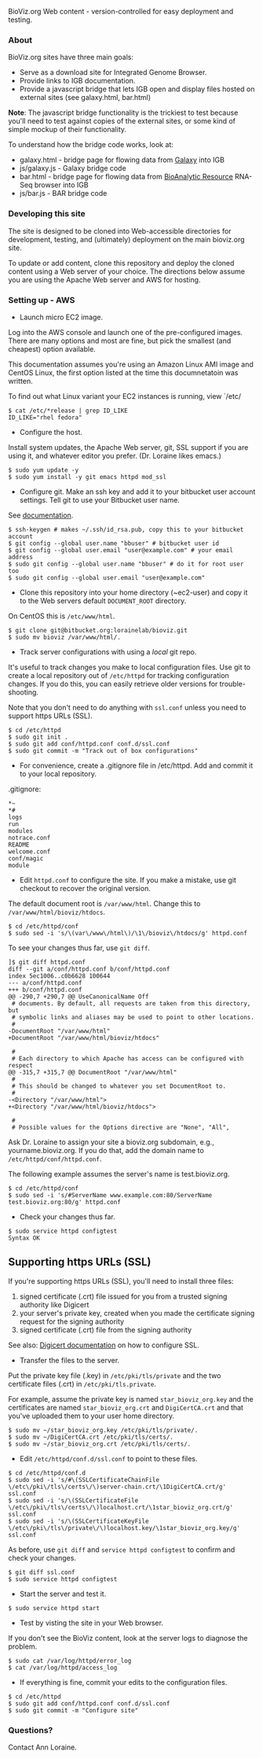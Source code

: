 BioViz.org Web content - version-controlled for easy deployment and testing. 

### About ###

BioViz.org sites have three main goals:

* Serve as a download site for Integrated Genome Browser. 
* Provide links to IGB documentation. 
* Provide a javascript bridge that lets IGB open and display files hosted on external sites (see galaxy.html, bar.html)

**Note**: The javascript bridge functionality is the trickiest to test because you'll need to test against copies of the external sites, or
some kind of simple mockup of their functionality.

To understand how the bridge code works, look at:

* galaxy.html - bridge page for flowing data from [Galaxy](http://usegalaxy.org) into IGB
* js/galaxy.js - Galaxy bridge code
* bar.html - bridge page for flowing data from [BioAnalytic Resource](http://bar.utoronto.ca) RNA-Seq browser into IGB
* js/bar.js - BAR bridge code

### Developing this site ###

The site is designed to be cloned into Web-accessible directories for development, testing, and (ultimately) deployment
on the main bioviz.org site. 

To update or add content, clone this repository and deploy the cloned content using a Web server of your choice.
The directions below assume you are using the Apache Web server and AWS for hosting. 

### Setting up - AWS ###

* Launch micro EC2 image. 

Log into the AWS console and launch one of the pre-configured images. There are many options and most are fine, but pick the smallest 
(and cheapest) option available.

This documentation assumes you're using an Amazon Linux AMI image and CentOS Linux, the first option listed at the
time this documnetatoin was written. 

To find out what Linux variant your EC2 instances is running, view `/etc/

```
$ cat /etc/*release | grep ID_LIKE
ID_LIKE="rhel fedora"
```

* Configure the host. 

Install system updates, the Apache Web server, git, SSL support if you are using it, and whatever editor you prefer. (Dr. Loraine likes emacs.)

```
$ sudo yum update -y 
$ sudo yum install -y git emacs httpd mod_ssl
```

* Configure git. Make an ssh key and add it to your bitbucket user account settings. Tell git to use your Bitbucket user name.

See [documentation](https://confluence.atlassian.com/bitbucket/set-up-an-ssh-key-728138079.html#SetupanSSHkey-ssh2).

```
$ ssh-keygen # makes ~/.ssh/id_rsa.pub, copy this to your bitbucket account
$ git config --global user.name "bbuser" # bitbucket user id
$ git config --global user.email "user@example.com" # your email address
$ sudo git config --global user.name "bbuser" # do it for root user too
$ sudo git config --global user.email "user@example.com" 
```

* Clone this repository into your home directory (~ec2-user) and copy it to the Web servers default `DOCUMENT_ROOT` directory. 

On CentOS this is `/etc/www/html`.

```
$ git clone git@bitbucket.org:lorainelab/bioviz.git
$ sudo mv bioviz /var/www/html/.
```

* Track server configurations with using a *local* git repo. 

It's useful to track changes you make to local configuration files. Use git to create a local
repository out of `/etc/httpd` for tracking configuration changes. If you do this, you can 
easily retrieve older versions for trouble-shooting.

Note that you don't need to do anything with `ssl.conf` unless you need to support https URLs (SSL).

```
$ cd /etc/httpd
$ sudo git init .
$ sudo git add conf/httpd.conf conf.d/ssl.conf
$ sudo git commit -m "Track out of box configurations"
```

* For convenience, create a .gitignore file in /etc/httpd. Add and commit it to your local repository.

.gitignore:

```
*~
*#
logs
run
modules
notrace.conf
README
welcome.conf
conf/magic
module
```

* Edit `httpd.conf` to configure the site. If you make a mistake, use git checkout to recover the original version.

The default document root is `/var/www/html`. Change this to `/var/www/html/bioviz/htdocs`. 

```
$ cd /etc/httpd/conf
$ sudo sed -i 's/\(var\/www\/html\)/\1\/bioviz\/htdocs/g' httpd.conf
```

To see your changes thus far, use `git diff`.

```
]$ git diff httpd.conf 
diff --git a/conf/httpd.conf b/conf/httpd.conf
index 5ec1006..c0b6628 100644
--- a/conf/httpd.conf
+++ b/conf/httpd.conf
@@ -290,7 +290,7 @@ UseCanonicalName Off
 # documents. By default, all requests are taken from this directory, but
 # symbolic links and aliases may be used to point to other locations.
 #
-DocumentRoot "/var/www/html"
+DocumentRoot "/var/www/html/bioviz/htdocs"
 
 #
 # Each directory to which Apache has access can be configured with respect
@@ -315,7 +315,7 @@ DocumentRoot "/var/www/html"
 #
 # This should be changed to whatever you set DocumentRoot to.
 #
-<Directory "/var/www/html">
+<Directory "/var/www/html/bioviz/htdocs">
 
 #
 # Possible values for the Options directive are "None", "All",
```
 
Ask Dr. Loraine to assign your site a bioviz.org subdomain,
e.g., yourname.bioviz.org. If you do that, add the domain name to `/etc/httpd/conf/httpd.conf`.

The following example assumes the server's name is test.bioviz.org. 

```
$ cd /etc/httpd/conf
$ sudo sed -i 's/#ServerName www.example.com:80/ServerName test.bioviz.org:80/g' httpd.conf
```

* Check your changes thus far. 

```
$ sudo service httpd configtest
Syntax OK
```

## Supporting https URLs (SSL) ##

If you're supporting https URLs (SSL), you'll need to install three files: 

1) signed certificate (.crt) file issued for you from a trusted signing authority like Digicert
2) your server's private key, created when you made the certificate signing request for the signing authority
3) signed certificate (.crt) file from the signing authority

See also: [Digicert documentation](https://www.digicert.com/csr-ssl-installation/apache-openssl.htm) on how to configure SSL.

* Transfer the files to the server. 

Put the private key file (.key) in `/etc/pki/tls/private` and the two certificate files (.crt) in `/etc/pki/tls.private`.

For example, assume the private key is named `star_bioviz_org.key` and the certificates are named `star_bioviz_org.crt` and `DigiCertCA.crt` 
and that you've uploaded them to your user home directory.

```
$ sudo mv ~/star_bioviz_org.key /etc/pki/tls/private/.
$ sudo mv ~/DigiCertCA.crt /etc/pki/tls/certs/.
$ sudo mv ~/star_bioviz_org.crt /etc/pki/tls/certs/.
```

* Edit `/etc/httpd/conf.d/ssl.conf` to point to these files. 

```
$ cd /etc/httpd/conf.d
$ sudo sed -i 's/#\(SSLCertificateChainFile \/etc\/pki\/tls\/certs\/\)server-chain.crt/\1DigiCertCA.crt/g' ssl.conf
$ sudo sed -i 's/\(SSLCertificateFile \/etc\/pki\/tls\/certs\/\)localhost.crt/\1star_bioviz_org.crt/g' ssl.conf
$ sudo sed -i 's/\(SSLCertificateKeyFile \/etc\/pki\/tls\/private\/\)localhost.key/\1star_bioviz_org.key/g' ssl.conf
```

As before, use `git diff` and `service httpd configtest` to confirm and check your changes.

```
$ git diff ssl.conf
$ sudo service httpd configtest
```

* Start the server and test it.

```
$ sudo service httpd start
```

* Test by visting the site in your Web browser. 

If you don't see the BioViz content, look at the server logs to diagnose the problem.

```
$ sudo cat /var/log/httpd/error_log
$ cat /var/log/httpd/access_log
```

* If everything is fine, commit your edits to the configuration files.

```
$ cd /etc/httpd
$ sudo git add conf/httpd.conf conf.d/ssl.conf
$ sudo git commit -m "Configure site"
```

### Questions? ###

Contact Ann Loraine.